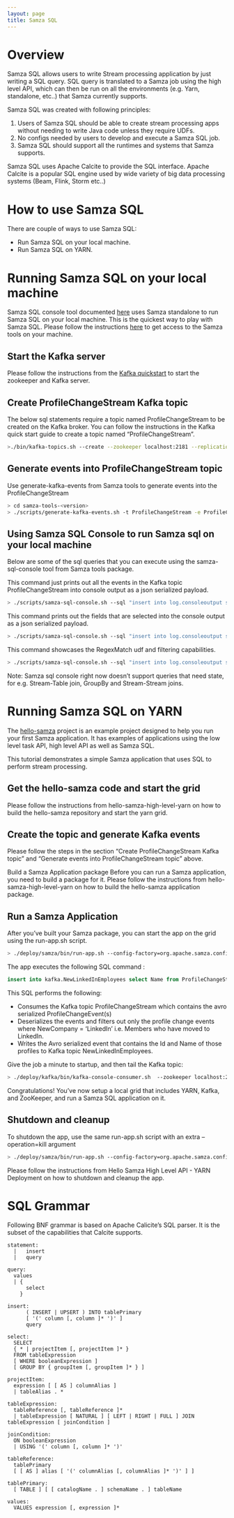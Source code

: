```yaml
---
layout: page
title: Samza SQL
---
```

<!--
   Licensed to the Apache Software Foundation (ASF) under one or more
   contributor license agreements.  See the NOTICE file distributed with
   this work for additional information regarding copyright ownership.
   The ASF licenses this file to You under the Apache License, Version 2.0
   (the "License"); you may not use this file except in compliance with
   the License.  You may obtain a copy of the License at

       http://www.apache.org/licenses/LICENSE-2.0

   Unless required by applicable law or agreed to in writing, software
   distributed under the License is distributed on an "AS IS" BASIS,
   WITHOUT WARRANTIES OR CONDITIONS OF ANY KIND, either express or implied.
   See the License for the specific language governing permissions and
   limitations under the License.
-->


# Overview
Samza SQL allows users to write Stream processing application by just writing a SQL query. SQL query is translated to a Samza job using the high level API, which can then be run on all the environments (e.g. Yarn, standalone, etc..) that Samza currently supports.

Samza SQL was created with following principles:

1. Users of Samza SQL should be able to create stream processing apps without needing to write Java code unless they require UDFs.
2. No configs needed by users to develop and execute a Samza SQL job.
3. Samza SQL should support all the runtimes and systems that Samza supports.   

Samza SQL uses Apache Calcite to provide the SQL interface. Apache Calcite is a popular SQL engine used by wide variety of big data processing systems (Beam, Flink, Storm etc..)

# How to use Samza SQL
There are couple of ways to use Samza SQL:

* Run Samza SQL on your local machine.
* Run Samza SQL on YARN.

# Running Samza SQL on your local machine
Samza SQL console tool documented [here](https://samza.apache.org/learn/tutorials/0.14/samza-tools.html) uses Samza standalone to run Samza SQL on your local machine. This is the quickest way to play with Samza SQL. Please follow the instructions [here](https://samza.apache.org/learn/tutorials/0.14/samza-tools.html) to get access to the Samza tools on your machine.

## Start the Kafka server
Please follow the instructions from the [Kafka quickstart](http://kafka.apache.org/quickstart) to start the zookeeper and Kafka server.

## Create ProfileChangeStream Kafka topic
The below sql statements require a topic named ProfileChangeStream to be created on the Kafka broker. You can follow the instructions in the Kafka quick start guide to create a topic named “ProfileChangeStream”.

```bash
>./bin/kafka-topics.sh --create --zookeeper localhost:2181 --replication-factor 1 --partitions 1 --topic ProfileChangeStream
```

## Generate events into ProfileChangeStream topic
Use generate-kafka-events from Samza tools to generate events into the ProfileChangeStream

```bash
> cd samza-tools-<version>
> ./scripts/generate-kafka-events.sh -t ProfileChangeStream -e ProfileChange
```

## Using Samza SQL Console to run Samza sql on your local machine

Below are some of the sql queries that you can execute using the samza-sql-console tool from Samza tools package.

This command just prints out all the events in the Kafka topic ProfileChangeStream into console output as a json serialized payload.

```bash
> ./scripts/samza-sql-console.sh --sql "insert into log.consoleoutput select * from kafka.ProfileChangeStream"
```

This command prints out the fields that are selected into the console output as a json serialized payload.

```bash
> ./scripts/samza-sql-console.sh --sql "insert into log.consoleoutput select Name, OldCompany, NewCompany from kafka.ProfileChangeStream"
```


This command showcases the RegexMatch udf and filtering capabilities.

```bash
> ./scripts/samza-sql-console.sh --sql "insert into log.consoleoutput select Name as __key__, Name, NewCompany, RegexMatch('.*soft', OldCompany) from kafka.ProfileChangeStream where NewCompany = 'LinkedIn'"
```

Note: Samza sql console right now doesn’t support queries that need state, for e.g. Stream-Table join, GroupBy and Stream-Stream joins.




# Running Samza SQL on YARN
The [hello-samza](https://github.com/apache/samza-hello-samza) project is an example project designed to help you run your first Samza application. It has examples of applications using the low level task API, high level API as well as Samza SQL.

This tutorial demonstrates a simple Samza application that uses SQL to perform stream processing.

## Get the hello-samza code and start the grid
Please follow the instructions from hello-samza-high-level-yarn on how to build the hello-samza repository and start the yarn grid.

## Create the topic and generate Kafka events
Please follow the steps in the section “Create ProfileChangeStream Kafka topic” and “Generate events into ProfileChangeStream topic” above.

Build a Samza Application package
Before you can run a Samza application, you need to build a package for it. Please follow the instructions from hello-samza-high-level-yarn on how to build the hello-samza application package.

## Run a Samza Application
After you’ve built your Samza package, you can start the app on the grid using the run-app.sh script.

```bash
> ./deploy/samza/bin/run-app.sh --config-factory=org.apache.samza.config.factories.PropertiesConfigFactory --config-path=file://$PWD/deploy/samza/config/page-view-filter-sql.properties
```

The app executes the following SQL command :


```sql
insert into kafka.NewLinkedInEmployees select Name from ProfileChangeStream where NewCompany = 'LinkedIn'
```


This SQL performs the following:

* Consumes the Kafka topic ProfileChangeStream which contains the avro serialized ProfileChangeEvent(s)
* Deserializes the events and filters out only the profile change events where NewCompany = ‘LinkedIn’ i.e. Members who have moved to LinkedIn.
* Writes the Avro serialized event that contains the Id and Name of those profiles to Kafka topic NewLinkedInEmployees.

Give the job a minute to startup, and then tail the Kafka topic:

```bash
> ./deploy/kafka/bin/kafka-console-consumer.sh  --zookeeper localhost:2181 --topic NewLinkedInEmployees
```

Congratulations! You’ve now setup a local grid that includes YARN, Kafka, and ZooKeeper, and run a Samza SQL application on it.
## Shutdown and cleanup
To shutdown the app, use the same run-app.sh script with an extra –operation=kill argument

```bash
> ./deploy/samza/bin/run-app.sh --config-factory=org.apache.samza.config.factories.PropertiesConfigFactory --config-path=file://$PWD/deploy/samza/config/page-view-filter-sql.properties --operation=kill
```

Please follow the instructions from Hello Samza High Level API - YARN Deployment on how to shutdown and cleanup the app.


# SQL Grammar
Following BNF grammar is based on Apache Calicite’s SQL parser. It is the subset of the capabilities that Calcite supports.  


```
statement:
  |   insert
  |   query 
  
query:
  values
  | {
      select
    }
 
insert:
      ( INSERT | UPSERT ) INTO tablePrimary
      [ '(' column [, column ]* ')' ]
      query 

select:
  SELECT
  { * | projectItem [, projectItem ]* }
  FROM tableExpression
  [ WHERE booleanExpression ]
  [ GROUP BY { groupItem [, groupItem ]* } ]
   
projectItem:
  expression [ [ AS ] columnAlias ]
  | tableAlias . *
 
tableExpression:
  tableReference [, tableReference ]*
  | tableExpression [ NATURAL ] [ LEFT | RIGHT | FULL ] JOIN tableExpression [ joinCondition ]
 
joinCondition:
  ON booleanExpression
  | USING '(' column [, column ]* ')'
 
tableReference:
  tablePrimary
  [ [ AS ] alias [ '(' columnAlias [, columnAlias ]* ')' ] ]
 
tablePrimary:
  [ TABLE ] [ [ catalogName . ] schemaName . ] tableName
   
values:
  VALUES expression [, expression ]*

```
